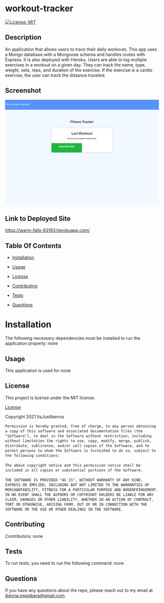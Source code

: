 
# workout-tracker
[![License: MIT](https://img.shields.io/badge/License-MIT-yellow.svg)](https://opensource.org/licenses/MIT)

## Description

An application that allows users to track their daily workouts. This app uses a Mongo database with a Mongoose schema and handles routes with Express. It is also deployed with Heroku. Users are able to log multiple exercises in a workout on a given day. They can track the name, type, weight, sets, reps, and duration of the exercise. If the exercise is a cardio exercise, the user can track the distance traveled.

## Screenshot

![Capture1.PNG](./img/Capture1.PNG)

## Link to Deployed Site

https://warm-falls-63193.herokuapp.com/

## Table Of Contents

* [Installation](#installation)

* [Usage](#usage)

* [License](#license)

* [Contributing](#contributing)

* [Tests](#tests)

* [Questions](#questions)

# Installation

The following necessary dependencies must be installed to run the application properly: none

## Usage

This application is used for none

## License

This project is license under the MIT license.

[License](https://opensource.org/licenses/MIT)

Copyright 2021 ItsJustIkenna

    Permission is hereby granted, free of charge, to any person obtaining a copy of this software and associated documentation files (the "Software"), to deal in the Software without restriction, including without limitation the rights to use, copy, modify, merge, publish, distribute, sublicense, and/or sell copies of the Software, and to permit persons to whom the Software is furnished to do so, subject to the following conditions:
    
    The above copyright notice and this permission notice shall be included in all copies or substantial portions of the Software.
    
    THE SOFTWARE IS PROVIDED "AS IS", WITHOUT WARRANTY OF ANY KIND, EXPRESS OR IMPLIED, INCLUDING BUT NOT LIMITED TO THE WARRANTIES OF MERCHANTABILITY, FITNESS FOR A PARTICULAR PURPOSE AND NONINFRINGEMENT. IN NO EVENT SHALL THE AUTHORS OR COPYRIGHT HOLDERS BE LIABLE FOR ANY CLAIM, DAMAGES OR OTHER LIABILITY, WHETHER IN AN ACTION OF CONTRACT, TORT OR OTHERWISE, ARISING FROM, OUT OF OR IN CONNECTION WITH THE SOFTWARE OR THE USE OR OTHER DEALINGS IN THE SOFTWARE.
    
    

## Contributing

Contributors: none

## Tests

To run tests, you need to run the following command: none

## Questions

If you have any questions about the repo, please reach out to my email at ikenna.nwagbara@gmail.com.

